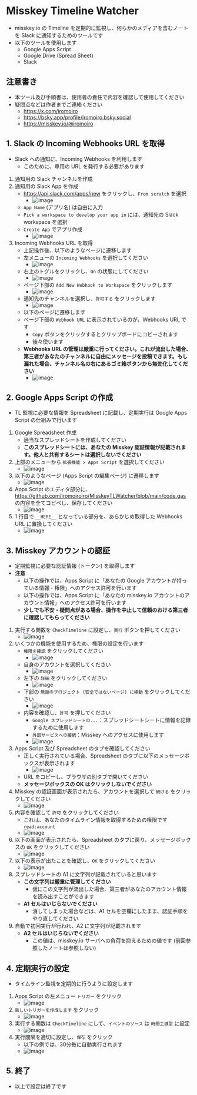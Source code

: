 # Misskey Timeline Watcher
- misskey.io の Timeline を定期的に監視し、何らかのメディアを含むノートを Slack に通知するためのツールです
- 以下のツールを使用します
    - Google Apps Script
    - Google Drive (Spread Sheet)
    - Slack

## 注意書き
- 本ツール及び手順書は、使用者の責任で内容を確認して使用してください
- 疑問点などは作者までご連絡ください
    - https://x.com/iromoiro
    - https://bsky.app/profile/iromoiro.bsky.social
    - https://misskey.io/@iromoiro
 
## 1. Slack の Incoming Webhooks URL を取得
- Slack への通知に、Incoming Webhooks を利用します
    - このために、専用の URL を発行する必要があります 

1. 通知用の Slack チャンネルを作成
2. 通知用の Slack App を作成
    - https://api.slack.com/apps/new をクリックし、`From scratch` を選択
         - ![image](https://github.com/user-attachments/assets/764dde2c-ed21-4ad5-b41b-99120934ab8b)
    - `App Name` (アプリ名) は自由に入力
    - `Pick a workspace to develop your app in` には、通知先の Slack workspace を選択
    - `Create App` でアプリ作成
        - ![image](https://github.com/user-attachments/assets/1cbeb2ad-f0dd-483a-9b72-57c9eb84fe1b)
3. Incoming Webhooks URL を取得
    - 上記操作後、以下のようなページに遷移します
    - 左メニューの `Incoming Webhooks` を選択してください
        - ![image](https://github.com/user-attachments/assets/376eaa7d-4973-4cea-abea-d3b62a0b9c32)
    - 右上のトグルをクリックし、`On` の状態にしてください
        - ![image](https://github.com/user-attachments/assets/7314f117-4286-4367-9dcd-f982c5e60016)
    - ページ下部の `Add New Webhook to Workspace` をクリックします
        - ![image](https://github.com/user-attachments/assets/9d1ec77c-a441-4a81-9a8e-85fd65368f65)
    - 通知先のチャンネルを選択し、`許可する` をクリックします
        - ![image](https://github.com/user-attachments/assets/51843cbb-ab48-4e51-bd26-8111d0987ea0)
    - 以下のページに遷移します
    - ページ下部の `Webhook URL` に表示されているのが、Webhooks URL です
        - `Copy` ボタンをクリックするとクリップボードにコピーされます
        - 後々使います
    - **Webhooks URL の管理は厳重に行ってください。これが流出した場合、第三者があなたのチャンネルに自由にメッセージを投稿できます。もし漏れた場合、チャンネル名の右にあるゴミ箱ボタンから無効化してください**
        - ![image](https://github.com/user-attachments/assets/b924ad6c-ead4-49da-9328-5de602854be7)
     

## 2. Google Apps Script の作成
- TL 監視に必要な情報を Spreadsheet に記載し、定期実行は Google Apps Script の仕組みで行います

1. Google Spreadsheet 作成
    - 適当なスプレッドシートを作成してください
    - **このスプレッドシートには、あなたの Misskey 認証情報が記載されます。他人と共有するシートは選択しないでください** 
2. 上部のメニューから `拡張機能 > Apps Script` を選択してください
    - ![image](https://github.com/user-attachments/assets/b2be1894-0a32-48db-9f5d-cac40e24db07)
3. 以下のようなページ (Apps Script の編集ページ) に遷移します
    - ![image](https://github.com/user-attachments/assets/d8ef5f62-eb3a-45c4-a2b2-c472c64d3854)
4. Apps Script のエディタ部分に、https://github.com/iromoiroiro/MisskeyTLWatcher/blob/main/code.gas の内容を全てコピペし、保存してください
    - ![image](https://github.com/user-attachments/assets/af1ef59e-0511-4e35-8712-0f084d64684b)
5. 1 行目で `__HERE__` となっている部分を、あらかじめ取得した Webhooks URL に置換してください
    - ![image](https://github.com/user-attachments/assets/6e7fcbb1-c2f9-4ecc-ae6e-3ca2759f348c)

## 3. Misskey アカウントの認証
- 定期監視に必要な認証情報 (トークン) を取得します
- **注意**
    - 以下の操作では、Apps Script に「あなたの Google アカウントが持っている情報・権限」へのアクセス許可を行います
    - 以下の操作では、Apps Script に「あなたの misskey.io アカウントのアカウント情報」へのアクセス許可を行います
    - **少しでも不安・疑問点がある場合、操作を中止して信頼のおける第三者に確認してもらってください**


1. 実行する関数を `CheckTimeline` に設定し、`実行` ボタンを押してください
    - ![image](https://github.com/user-attachments/assets/5c25528e-2909-43f6-ad93-e548046fa117)
2. いくつかの機能を使用するため、権限の設定を行います
    - `権限を確認` をクリックしてください
        - ![image](https://github.com/user-attachments/assets/b1d72915-7172-4114-adaa-236dfc0542e3)
    - 自身のアカウントを選択してください
        - ![image](https://github.com/user-attachments/assets/ad81bcaf-de1c-4ff6-ab81-b42ee22cd52b)
    - 左下の `詳細` をクリックしてください
        - ![image](https://github.com/user-attachments/assets/50d96f73-bd63-43d9-a864-5a56f2c4907a)
    - 下部の `無題のプロジェクト (安全ではないページ) に移動` をクリックしてください
        - ![image](https://github.com/user-attachments/assets/24aeb179-0528-4df1-8f1a-4283818b8e15)
    - 内容を確認し、`許可` を押してください
        - `Google スプレッドシートの...`：スプレッドシートシートに情報を記録するために使用します
        - `外部サービスへの接続`：Misskey へのアクセスに使用します
        - ![image](https://github.com/user-attachments/assets/1f1964fb-79fc-433c-92c3-9003a9ca7e7a)
3. Apps Script 及び Spreadsheet のタブを確認してください
    - 正しく実行されている場合、Spreadsheet のタブに以下のメッセージボックスが表示されます
        - ![image](https://github.com/user-attachments/assets/607c67d0-04bc-4039-9ffc-88625238deb5)
    - URL をコピーし、ブラウザの別タブで開いてください
    - **メッセージボックスの OK はクリックしないでください**
4. Misskey の認証画面が表示されたら、アカウントを選択して `続ける` をクリックしてください
    - ![image](https://github.com/user-attachments/assets/3be7f0cb-8752-4f19-bd1b-d4efa0374cc9)
5. 内容を確認して `許可` をクリックしてください
    - これは、あなたのタイムライン情報を取得するための権限です `read:account`
    - ![image](https://github.com/user-attachments/assets/d7e451cb-4be8-429b-9903-e2149a256353)
6. 以下の画面が表示されたら、Spreadsheet のタブに戻り、メッセージボックスの `OK` をクリックしてください
    - ![image](https://github.com/user-attachments/assets/36edecb4-2b15-40d3-84a7-f234d5acbad1)
7. 以下の表示が出たことを確認し、`OK` をクリックしてください
    - ![image](https://github.com/user-attachments/assets/98bcc642-c1fe-4320-8931-1406829a40de)
8. スプレッドシートの A1 に文字列が記載されていると思います
    - **この文字列は厳重に管理してください**
        - 仮にこの文字列が流出した場合、第三者があなたのアカウント情報を読み出すことができます
    - **A1 セルはいじらないでください**
        - 消してしまった場合などは、A1 セルを空欄にしたまま、認証手順をやり直してください
9. 自動で初回実行が行われ、A2 に文字列が記載されます
    - **A2 セルはいじらないでください**
        - この値は、misskey.io サーバへの負荷を抑えるための値です (前回参照したノートは参照しない)


## 4. 定期実行の設定
- タイムライン監視を定期的に行うように設定します

1. Apps Script の左メニュー `トリガー` をクリック
    - ![image](https://github.com/user-attachments/assets/7d66d24f-f0bd-4248-b2f4-6eeb468bcb9b)
2. `新しいトリガーを作成します` をクリック
    - ![image](https://github.com/user-attachments/assets/3ffada0f-71b5-4f8d-94ac-0b020120ec51)
3. 実行する関数は `CheckTimeline` にして、`イベントのソース` は `時間主導型` に設定
    - ![image](https://github.com/user-attachments/assets/3803125f-fa90-4243-b767-b641b6e48ac0)
4. 実行間隔を適切に設定し、`保存` をクリック
    - 以下の例では、30分毎に自動実行されます 
    - ![image](https://github.com/user-attachments/assets/2e6c29f7-c1d9-42e0-83e1-75d73c1836bc)

## 5. 終了
- 以上で設定は終了です






